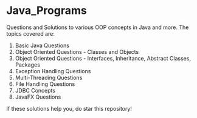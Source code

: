 # Java_Programs
Questions and Solutions to various OOP concepts in Java and more. The topics covered are:

1. Basic Java Questions
2. Object Oriented Questions - Classes and Objects
3. Object Oriented Questions - Interfaces, Inheritance, Abstract Classes, Packages
4. Exception Handling Questions 
5. Multi-Threading Questions
6. File Handling Questions
7. JDBC Concepts
8. JavaFX Questions

If these solutions help you, do star this repository! 
